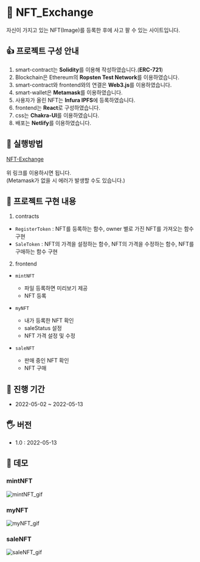 # 🏁 NFT_Exchange
자신이 가지고 있는 NFT(Image)를 등록한 후에 사고 팔 수 있는 사이트입니다.

## 👍 프로젝트 구성 안내
1. smart-contract는 **Solidity**를 이용해 작성하였습니다.(**ERC-721**)
2. Blockchain은 Ethereum의 **Ropsten Test Network**를 이용하였습니다.
3. smart-contract와 frontend와의 연결은 **Web3.js**를 이용하였습니다.
4. smart-wallet은 **Metamask**를 이용하였습니다.
5. 사용자가 올린 NFT는 **Infura IPFS**에 등록하였습니다.
6. frontend는 **React**로 구성하였습니다.
7. css는 **Chakra-UI**를 이용하였습니다.
8. 배포는 **Netlify**를 이용하였습니다.

## 🤞 실행방법
[NFT-Exchange](https://nftexchange.netlify.app/) <br><br>
위 링크를 이용하시면 됩니다. <br>
(Metamask가 없을 시 에러가 발생할 수도 있습니다.)

## 🤟 프로젝트 구현 내용
1. contracts
  - <code>RegisterToken</code> : NFT를 등록하는 함수, owner 별로 가진 NFT를 가져오는 함수 구현
  - <code>SaleToken</code> : NFT의 가격을 설정하는 함수, NFT의 가격을 수정하는 함수, NFT를 구매하는 함수 구현
2. frontend
  - <code>mintNFT</code>
    - 파일 등록하면 미리보기 제공
    - NFT 등록

  - <code>myNFT</code>
    - 내가 등록한 NFT 확인
    - saleStatus 설정
    - NFT 가격 설정 및 수정

  - <code>saleNFT</code>
    - 판매 중인 NFT 확인
    - NFT 구매

## 🖖 진행 기간
- 2022-05-02 ~ 2022-05-13

## 🖐 버전
- 1.0 : 2022-05-13

## 🙏 데모
### mintNFT
![mintNFT_gif](https://user-images.githubusercontent.com/78004477/168217666-2c7c7b88-9833-459b-ac2f-f6dae31e9375.gif)

### myNFT
![myNFT_gif](https://user-images.githubusercontent.com/78004477/168217788-032f07c0-11d5-4f8a-b1f0-14be673a9895.gif)

### saleNFT
![saleNFT_gif](https://user-images.githubusercontent.com/78004477/168218080-c65c0df2-b967-4192-9970-c75691f4f4ef.gif)

